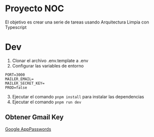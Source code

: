 # Proyecto NOC

El objetivo es crear una serie de tareas usando Arquitectura Limpia con Typescript

# Dev

1. Clonar el archivo .env.template a .env
2. Configurar las variables de entorno

```env
PORT=3000
MAILER_EMAIL=
MAILER_SECRET_KEY=
PROD=false
```

3. Ejecutar el comando `pnpm install` para instalar las dependencias
4. Ejecutar el comando `pnpm run dev`

## Obtener Gmail Key

[Google AppPasswords](https://myaccount.google.com/u/0/apppasswords)
